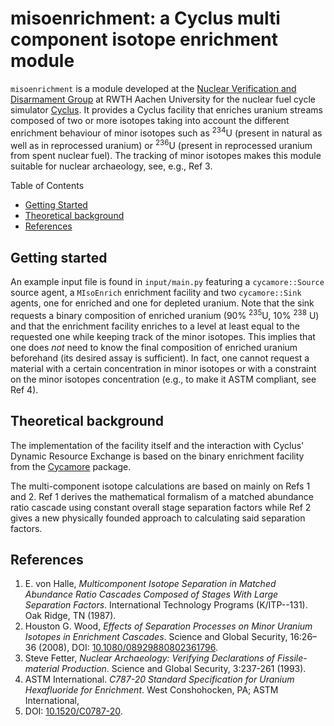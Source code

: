 # misoenrichment: a Cyclus multi component isotope enrichment module

`misoenrichment` is a module developed at the [Nuclear Verification and Disarmament Group](https://www.nvd.rwth-aachen.de/) at RWTH Aachen University for the nuclear fuel cycle simulator
[Cyclus](fuelcycle.org). It provides a Cyclus facility that enriches 
uranium streams composed of two or more isotopes taking into account the 
different enrichment behaviour of minor isotopes such as <sup>234</sup>U (present in
natural as well as in reprocessed uranium) or <sup>236</sup>U (present in 
reprocessed uranium from spent nuclear fuel). The tracking of minor
isotopes makes this module suitable for nuclear archaeology, see, e.g., Ref 3.

Table of Contents
- [Getting Started](#getting-started)
- [Theoretical background](#theoretical-background)
- [References](#references)

## Getting started
An example input file is found in `input/main.py` featuring a
`cycamore::Source` source agent, a `MIsoEnrich` enrichment facility and two
`cycamore::Sink` agents, one for enriched and one for depleted uranium. 
Note that the sink requests a binary composition of enriched uranium (90% 
<sup>235</sup>U, 10% <sup>238</sup> U) and that the enrichment facility
enriches to a level at least equal to the requested one while keeping track
 of the minor isotopes. This implies that one does _not_ need to know the 
final composition of enriched uranium beforehand (its desired assay is 
sufficient). In fact, one cannot request a material with a certain 
concentration in minor isotopes or with a constraint on the minor isotopes
concentration (e.g., to make it ASTM compliant, see Ref 4).

## Theoretical background
The implementation of the facility itself and the interaction with Cyclus'
Dynamic Resource Exchange is based on the binary enrichment facility from 
the [Cycamore](https://github.com/cyclus/cycamore) package.

The multi-component isotope calculations are based on mainly on Refs 1 and 2.
Ref 1 derives the mathematical formalism of a matched abundance ratio cascade
using constant overall stage separation factors while Ref 2 gives a new 
physically founded approach to calculating said separation factors.

## References

1. E. von Halle, _Multicomponent Isotope Separation in Matched Abundance 
  Ratio Cascades Composed of Stages With Large Separation Factors_. 
  International Technology Programs (K/ITP--131). Oak Ridge, TN (1987).
2. Houston G. Wood, _Effects of Separation Processes on Minor Uranium 
  Isotopes in Enrichment Cascades_. Science and Global Security, 16:26–36
  (2008), DOI: [10.1080/08929880802361796](https://doi.org/10.1080/08929880802361796).
3. Steve Fetter, _Nuclear Archaeology: Verifying Declarations of 
  Fissile-material Production_. Science and Global Security, 3:237-261
  (1993).
4. ASTM International. _C787-20 Standard Specification for Uranium 
  Hexafluoride for Enrichment_. West Conshohocken, PA; ASTM International, 
  2020. DOI: [10.1520/C0787-20](https://doi.org/10.1520/C0787-20).
